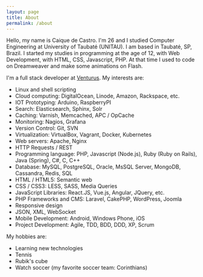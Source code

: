 ```yaml
---
layout: page
title: About
permalink: /about
---
```


Hello, my name is Caique de Castro. I'm 26 and I studied Computer Engineering at University of Taubaté (UNITAU).
I am based in Taubaté, SP, Brazil. I started my studies in programming at the age of 12, with Web Development,
with HTML, CSS, Javascript, PHP. At that time I used to code on Dreamweaver and make some animations on Flash.

I'm a full stack developer at [Venturus](https://venturus.org.br). My interests are:

* Linux and shell scripting
* Cloud computing: DigitalOcean, Linode, Amazon, Rackspace, etc.
* IOT Prototyping: Arduino, RaspberryPI
* Search: Elasticsearch, Sphinx, Solr
* Caching: Varnish, Memcached, APC / OpCache
* Monitoring: Nagios, Grafana
* Version Control: Git, SVN
* Virtualization: VirtualBox, Vagrant, Docker, Kubernetes
* Web servers: Apache, Nginx
* HTTP Requests / REST
* Programming language: PHP, Javascript (Node.js), Ruby (Ruby on Rails), Java (Spring), C#, C, C++
* Database: MySQL, PostgreSQL, Oracle, MsSQL Server, MongoDB, Cassandra, Redis, SQL
* HTML / HTML5: Semantic web
* CSS / CSS3: LESS, SASS, Media Queries
* JavaScript Libraries: React.JS, Vue.js, Angular, JQuery, etc.
* PHP Frameworks and CMS: Laravel, CakePHP, WordPress, Joomla
* Responsive design
* JSON, XML, WebSocket
* Mobile Development: Android, Windows Phone, iOS
* Project Development: Agile, TDD, BDD, DDD, XP, Scrum


My hobbies are:


* Learning new technologies
* Tennis
* Rubik's cube
* Watch soccer (my favorite soccer team: Corinthians)

